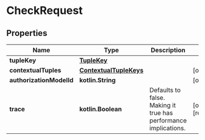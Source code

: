 
# CheckRequest

## Properties
Name | Type | Description | Notes
------------ | ------------- | ------------- | -------------
**tupleKey** | [**TupleKey**](TupleKey.md) |  | 
**contextualTuples** | [**ContextualTupleKeys**](ContextualTupleKeys.md) |  |  [optional]
**authorizationModelId** | **kotlin.String** |  |  [optional]
**trace** | **kotlin.Boolean** | Defaults to false. Making it true has performance implications. |  [optional] [readonly]



